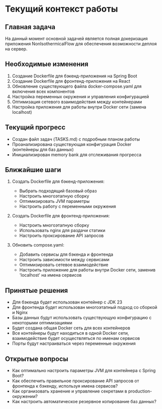 # Текущий контекст работы

## Главная задача
На данный момент основной задачей является полная докеризация приложения NonIsothermicalFlow для обеспечения возможности деплоя на сервер.

## Необходимые изменения
1. Создание Dockerfile для бэкенд-приложения на Spring Boot
2. Создание Dockerfile для фронтенд-приложения на React
3. Обновление существующего файла docker-compose.yaml для включения всех компонентов
4. Настройка переменных окружения и управления конфигурацией
5. Оптимизация сетевого взаимодействия между контейнерами
6. Настройка приложения для работы внутри Docker сети (замена localhost)

## Текущий прогресс
- Создан файл задач (TASKS.md) с подробным планом работы
- Проанализирована существующая конфигурация Docker (контейнеры для баз данных)
- Инициализирован memory bank для отслеживания прогресса

## Ближайшие шаги
1. Создать Dockerfile для бэкенд-приложения:
   - Выбрать подходящий базовый образ
   - Настроить многоэтапную сборку
   - Оптимизировать JVM параметры
   - Настроить работу с переменными окружения

2. Создать Dockerfile для фронтенд-приложения:
   - Настроить многоэтапную сборку
   - Использовать nginx для раздачи статики
   - Настроить проксирование API запросов

3. Обновить compose.yaml:
   - Добавить сервисы для бэкенда и фронтенда
   - Настроить зависимости между сервисами
   - Оптимизировать сетевое взаимодействие
   - Настроить приложение для работы внутри Docker сети, заменив 'localhost' на имена сервисов

## Принятые решения
- Для бэкенда будет использован контейнер с JDK 23
- Для фронтенда будет использован многоэтапный подход со сборкой и Nginx
- Базы данных будут использовать существующую конфигурацию с некоторыми оптимизациями
- Будет создана общая Docker сеть для всех контейнеров
- Все контейнеры будут находиться в одной Docker сети, взаимодействие будет осуществляться по именам сервисов
- Порты будут настраиваться через переменные окружения

## Открытые вопросы
- Как оптимально настроить параметры JVM для контейнера с Spring Boot?
- Как обеспечить правильное проксирование API запросов от фронтенда к бэкенду, используя имена сервисов?
- Как организовать хранение и управление секретами в production-окружении?
- Как настроить автоматическое резервное копирование баз данных? 